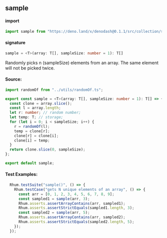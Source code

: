 
## sample

#### import
```typescript
import sample from "https://deno.land/x/denodash@0.1.1/src/collection/sample.ts"
```

#### signature
```typescript
sample = <T>(array: T[], sampleSize: number = 1): T[]
```

Randomly picks n (sampleSize) elements from an array. The same element will not be picked twice.

#### Source:

```typescript
import randomOf from "../utils/randomOf.ts";

export const sample = <T>(array: T[], sampleSize: number = 1): T[] => {
  const clone = array.slice();
  const l = array.length;
  let r: number; // random number;
  let temp: T; // storage;
  for (let i = 0; i < sampleSize; i++) {
    r = randomOf(l);
    temp = clone[r];
    clone[r] = clone[i];
    clone[i] = temp;
  }
  return clone.slice(0, sampleSize);
};

export default sample;

```

#### Test Examples: 

```typescript
  Rhum.testSuite("sample()", () => {
    Rhum.testCase("gets N unique elements of an array", () => {
      const arr = [0, 1, 2, 3, 4, 5, 6, 7, 8, 9];
      const sampled1 = sample(arr, 3);
      Rhum.asserts.assertArrayContains(arr, sampled1);
      Rhum.asserts.assertStrictEquals(sampled1.length, 3);
      const sampled2 = sample(arr, 5);
      Rhum.asserts.assertArrayContains(arr, sampled2);
      Rhum.asserts.assertStrictEquals(sampled2.length, 5);
    });
  });
```

  